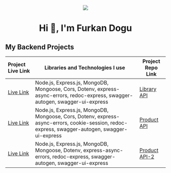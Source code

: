 <p align="center"><img src="https://i.imgur.com/A6bWGFl.gif"/>

<h1 align="center">Hi 👋, I'm Furkan Dogu</h1>

## My Backend Projects

  Project Live Link       |Libraries and Technologies I use     | Project Repo Link   
:-------------------------|-------------------------|-------------------------
|[Live Link](https://library-be-two.vercel.app/)|Node.js, Express.js, MongoDB, Mongoose, Cors, Dotenv, express-async-errors, redoc-express, swagger-autogen, swagger-ui-express|[Library API](https://github.com/furkan-dogu/Library_BE)
|[Live Link](https://product-api-kappa.vercel.app/)|Node.js, Express.js, MongoDB, Mongoose, Cors, Dotenv, express-async-errors, cookie-session, redoc-express, swagger-autogen, swagger-ui-express|[Product API](https://github.com/furkan-dogu/ProductAPI)
|[Live Link](https://product-api-2.vercel.app/)|Node.js, Express.js, MongoDB, Mongoose, Dotenv, express-async-errors, redoc-express, swagger-autogen, swagger-ui-express|[Product API-2](https://github.com/furkan-dogu/ProductAPI-2)
